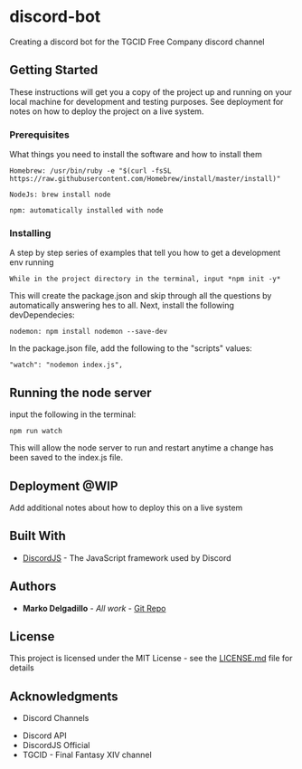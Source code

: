 # discord-bot
Creating a discord bot for the TGCID Free Company discord channel

## Getting Started

These instructions will get you a copy of the project up and running on your local machine for development and testing purposes. See deployment for notes on how to deploy the project on a live system.

### Prerequisites

What things you need to install the software and how to install them

```
Homebrew: /usr/bin/ruby -e "$(curl -fsSL https://raw.githubusercontent.com/Homebrew/install/master/install)"

NodeJs: brew install node

npm: automatically installed with node
```

### Installing

A step by step series of examples that tell you how to get a development env running

```
While in the project directory in the terminal, input *npm init -y*
```

This will create the package.json and skip through all the questions by automatically answering hes to all.
Next, install the following devDependecies:

```
nodemon: npm install nodemon --save-dev
```
In the package.json file, add the following to the "scripts" values:
```
"watch": "nodemon index.js",
```

## Running the node server

input the following in the terminal:

```
npm run watch
```
This will allow the node server to run and restart anytime a change has been saved to the index.js file.

## Deployment @WIP

Add additional notes about how to deploy this on a live system

## Built With

* [DiscordJS](https://discordjs.guide/#/) - The JavaScript framework used by Discord

## Authors

* **Marko Delgadillo** - *All work* - [Git Repo](https://github.com/markodelgadillo)

## License

This project is licensed under the MIT License - see the [LICENSE.md](LICENSE.md) file for details

## Acknowledgments
- Discord Channels
* Discord API
* DiscordJS Official
* TGCID - Final Fantasy XIV channel
